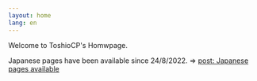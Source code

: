 ```yaml
---
layout: home
lang: en
---
```


Welcome to ToshioCP's Homwpage.

Japanese pages have been available since 24/8/2022. => [post: Japanese pages available](2022/08/24/Japanese_pages_available.html)
